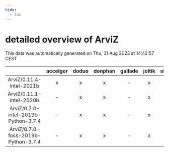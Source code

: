 ```yaml
---
hide:
  - toc
---
```


detailed overview of ArviZ
==========================


This data was automatically generated on Thu, 31 Aug 2023 at 14:42:57 CEST  

| |accelgor|doduo|donphan|gallade|joltik|skitty|swalot|victini|
| :---: | :---: | :---: | :---: | :---: | :---: | :---: | :---: | :---: |
|ArviZ/0.11.4-intel-2021b|x|x|x|-|x|x|x|x|
|ArviZ/0.11.1-intel-2020b|-|x|x|-|x|x|x|x|
|ArviZ/0.7.0-intel-2019b-Python-3.7.4|-|x|x|-|x|x|-|x|
|ArviZ/0.7.0-foss-2019b-Python-3.7.4|-|x|x|-|x|x|-|x|
